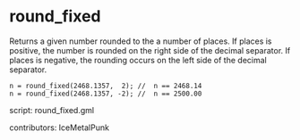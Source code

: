 round_fixed
===========

Returns a given number rounded to the a number of places.
If places is positive, the number is rounded on the right
side of the decimal separator. If places is negative, the
rounding occurs on the left side of the decimal separator.

    n = round_fixed(2468.1357,  2); //  n == 2468.14
    n = round_fixed(2468.1357, -2); //  n == 2500.00

script: round_fixed.gml

contributors: IceMetalPunk
